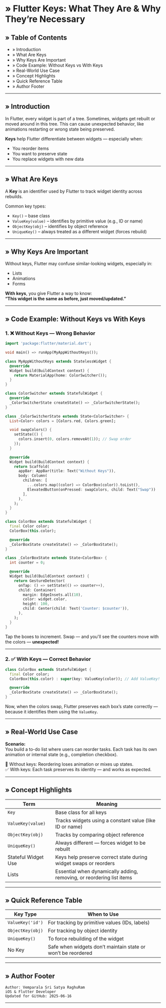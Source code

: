 # » Flutter Keys: What They Are & Why They’re Necessary

## » Table of Contents
- » Introduction  
- » What Are Keys  
- » Why Keys Are Important  
- » Code Example: Without Keys vs With Keys  
- » Real-World Use Case  
- » Concept Highlights  
- » Quick Reference Table  
- » Author Footer

---

## » Introduction

In Flutter, every widget is part of a tree. Sometimes, widgets get rebuilt or moved around in this tree. This can cause unexpected behavior, like animations restarting or wrong state being preserved.

**Keys** help Flutter differentiate between widgets — especially when:
- You reorder items
- You want to preserve state
- You replace widgets with new data

---

## » What Are Keys

A **Key** is an identifier used by Flutter to track widget identity across rebuilds.

Common key types:
- `Key()` – base class
- `ValueKey(value)` – identifies by primitive value (e.g., ID or name)
- `ObjectKey(obj)` – identifies by object reference
- `UniqueKey()` – always treated as a different widget (forces rebuild)

---

## » Why Keys Are Important

Without keys, Flutter may confuse similar-looking widgets, especially in:
- Lists
- Animations
- Forms

**With keys**, you give Flutter a way to know:  
**“This widget is the same as before, just moved/updated.”**

---

## » Code Example: Without Keys vs With Keys

### 1. ❌ Without Keys — Wrong Behavior

```dart
import 'package:flutter/material.dart';

void main() => runApp(MyAppWithoutKeys());

class MyAppWithoutKeys extends StatelessWidget {
  @override
  Widget build(BuildContext context) {
    return MaterialApp(home: ColorSwitcher());
  }
}

class ColorSwitcher extends StatefulWidget {
  @override
  _ColorSwitcherState createState() => _ColorSwitcherState();
}

class _ColorSwitcherState extends State<ColorSwitcher> {
  List<Color> colors = [Colors.red, Colors.green];

  void swapColors() {
    setState(() {
      colors.insert(0, colors.removeAt(1)); // Swap order
    });
  }

  @override
  Widget build(BuildContext context) {
    return Scaffold(
      appBar: AppBar(title: Text("Without Keys")),
      body: Column(
        children: [
          ...colors.map((color) => ColorBox(color)).toList(),
          ElevatedButton(onPressed: swapColors, child: Text("Swap"))
        ],
      ),
    );
  }
}

class ColorBox extends StatefulWidget {
  final Color color;
  ColorBox(this.color);

  @override
  _ColorBoxState createState() => _ColorBoxState();
}

class _ColorBoxState extends State<ColorBox> {
  int counter = 0;

  @override
  Widget build(BuildContext context) {
    return GestureDetector(
      onTap: () => setState(() => counter++),
      child: Container(
        margin: EdgeInsets.all(10),
        color: widget.color,
        height: 100,
        child: Center(child: Text('Counter: $counter')),
      ),
    );
  }
}
```

Tap the boxes to increment. Swap — and you'll see the counters move with the colors — **unexpected!**

---

### 2. ✅ With Keys — Correct Behavior

```dart
class ColorBox extends StatefulWidget {
  final Color color;
  ColorBox(this.color) : super(key: ValueKey(color)); // Add ValueKey!

  @override
  _ColorBoxState createState() => _ColorBoxState();
}
```

Now, when the colors swap, Flutter preserves each box’s state correctly — because it identifies them using the `ValueKey`.

---

## » Real-World Use Case

**Scenario:**  
You build a to-do list where users can reorder tasks. Each task has its own animation or internal state (e.g., completion checkbox).

🔁 Without keys: Reordering loses animation or mixes up states.  
✅ With keys: Each task preserves its identity — and works as expected.

---

## » Concept Highlights

| Term                | Meaning                                                                    |
|---------------------|-----------------------------------------------------------------------------|
| `Key`               | Base class for all keys                                                    |
| `ValueKey(value)`   | Tracks widgets using a constant value (like ID or name)                   |
| `ObjectKey(obj)`    | Tracks by comparing object reference                                       |
| `UniqueKey()`       | Always different — forces widget to be rebuilt                             |
| Stateful Widget Use | Keys help preserve correct state during widget swaps or reorders          |
| Lists               | Essential when dynamically adding, removing, or reordering list items     |

---

## » Quick Reference Table

| Key Type         | When to Use                                                  |
|------------------|--------------------------------------------------------------|
| `ValueKey('id')` | For tracking by primitive values (IDs, labels)              |
| `ObjectKey(obj)` | For tracking by object identity                             |
| `UniqueKey()`    | To force rebuilding of the widget                           |
| No Key           | Safe when widgets don’t maintain state or won’t be reordered|

---

## » Author Footer

```
Author: Vemparala Sri Satya RaghuRam   
iOS & Flutter Developer  
Updated for GitHub: 2025-06-16
```

---
